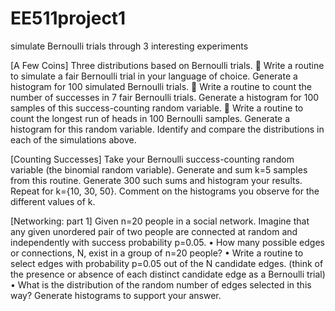 # EE511project1
simulate Bernoulli trials through 3 interesting experiments


[A Few Coins]
Three distributions based on Bernoulli trials.
 Write a routine to simulate a fair Bernoulli trial in your language of choice. Generate a
histogram for 100 simulated Bernoulli trials.
 Write a routine to count the number of successes in 7 fair Bernoulli trials. Generate a histogram
for 100 samples of this success-counting random variable.
 Write a routine to count the longest run of heads in 100 Bernoulli samples. Generate a
histogram for this random variable.
Identify and compare the distributions in each of the simulations above.


[Counting Successes]
Take your Bernoulli success-counting random variable (the binomial random variable). Generate and
sum k=5 samples from this routine. Generate 300 such sums and histogram your results. Repeat for
k={10, 30, 50}. Comment on the histograms you observe for the different values of k.


[Networking: part 1]
Given n=20 people in a social network. Imagine that any given unordered pair of two people are
connected at random and independently with success probability p=0.05.
• How many possible edges or connections, N, exist in a group of n=20 people?
• Write a routine to select edges with probability p=0.05 out of the N candidate edges.
(think of the presence or absence of each distinct candidate edge as a Bernoulli trial)
• What is the distribution of the random number of edges selected in this way? Generate
histograms to support your answer.
